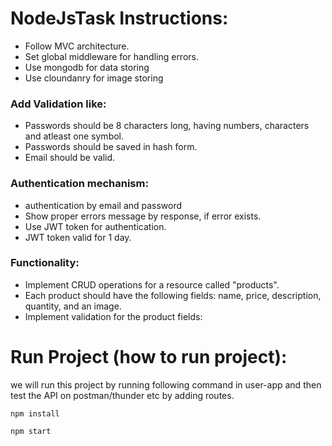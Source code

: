 # NodeJsTask Instructions:
- Follow MVC architecture.
- Set global middleware for handling errors.
- Use mongodb for data storing
- Use cloundanry for image storing
 ### Add Validation like:
- Passwords should be 8 characters long, having numbers, characters and atleast one symbol.
- Passwords should be saved in hash form.
- Email should be valid.
### Authentication mechanism:
- authentication by email and password
- Show proper errors message by response, if error exists.
- Use JWT token for authentication.
- JWT token valid for 1 day.
### Functionality:
- Implement CRUD operations for a resource called "products".
- Each product should have the following fields: name, price, description, quantity, and an image.
- Implement validation for the product fields:

# Run Project (how to run project):
we will run this project by running following command in user-app and then test the API on postman/thunder etc by adding routes.
 ```
 npm install
 ```
 ```
 npm start
 ```

